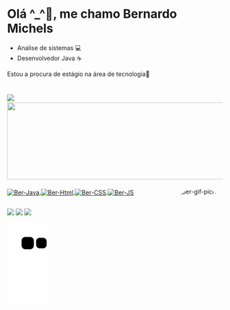 # Olá ^_^🤚, me chamo Bernardo Michels

- Analise de sistemas 💻
- Desenvolvedor Java ☕
 

Estou a procura de estágio na área de tecnologia💾
#
<div>
  <a href="https://github.com/BernardoMichels">
   <img height="180em" src="https://github-readme-stats.vercel.app/api?username=BernardoMichels&show_icons=true&theme=midnight-purple&include_all_commits=true&count_private=true"/>
   <img height="180em" width="550cm" src="https://github-readme-stats.vercel.app/api/top-langs/?username=BernardoMichels&layout=compact&langs_count=7&theme=midnight-purple"/>
</div>
<div style="display: inline_block"><br>
  <img align="center" alt="Ber-Java" height="30" width="40" src="https://cdn.jsdelivr.net/gh/devicons/devicon/icons/java/java-original-wordmark.svg">
  <img align="center" alt="Ber-Html" height="30" width="40" src="https://cdn.jsdelivr.net/gh/devicons/devicon/icons/html5/html5-original.svg">
  <img align="center" alt="Ber-CSS" height="30" width="40" src="https://cdn.jsdelivr.net/gh/devicons/devicon/icons/css3/css3-original.svg">
  <img align="center" alt="Ber-JS" height="30" width="40" src="https://cdn.jsdelivr.net/gh/devicons/devicon/icons/javascript/javascript-original.svg" />
  <img align="right" alt="Ber-gif-picrew" height="150" style="border-radius:50px;" src="https://cdn.discordapp.com/attachments/716759017531244554/961246803049717800/Webp.net-gifmaker.gif">
</div>
 
 ## 
 
 <div>
 <a href="https://www.instagram.com/m__bernardo/" target="_blank"><img src="https://img.shields.io/badge/-Instagram-%23E4405F?style=for-the-badge&logo=instagram&logoColor=white" target="_blank"></a>
  <a href = "bernardomichelsjob@gmail.com"><img src="https://img.shields.io/badge/-Gmail-%23333?style=for-the-badge&logo=gmail&logoColor=white" target="_blank"></a>
  <a href="https://www.linkedin.com/in/bernardomichels/" target="_blank"><img src="https://img.shields.io/badge/-LinkedIn-%230077B5?style=for-the-badge&logo=linkedin&logoColor=white" target="_blank"></a> 
 </div>
 
 ![snake animation](https://github.com/BernardoMichels/BernardoMichels/blob/output/github-contribution-grid-snake.svg)
